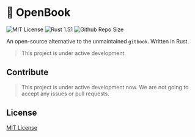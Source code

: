 # 📕 OpenBook

![![MIT License](https://img.shields.io/github/license/Lancern/OpenBook)](./LICENSE)
![![Rust 1.51](https://img.shields.io/badge/Rust-1.51-red)](https://www.rust-lang.org/)
![![Github Repo Size](https://img.shields.io/github/repo-size/Lancern/OpenBook)](https://github.com/Lancern/OpenBook)

An open-source alternative to the unmaintained `gitbook`. Written in Rust.

> This project is under active development.

## Contribute

> This project is under active development now. We are not going to accept any issues or pull requests.

## License

[MIT License](./LICENSE)
